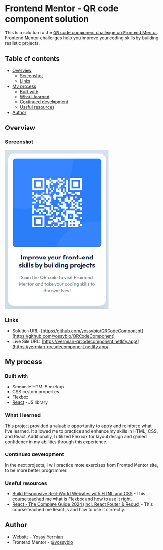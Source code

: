# Frontend Mentor - QR code component solution

This is a solution to the [QR code component challenge on Frontend Mentor](https://www.frontendmentor.io/challenges/qr-code-component-iux_sIO_H). Frontend Mentor challenges help you improve your coding skills by building realistic projects.

## Table of contents

- [Overview](#overview)
  - [Screenshot](#screenshot)
  - [Links](#links)
- [My process](#my-process)
  - [Built with](#built-with)
  - [What I learned](#what-i-learned)
  - [Continued development](#continued-development)
  - [Useful resources](#useful-resources)
- [Author](#author)

## Overview

### Screenshot

![QR component screenshot](./screenshot.jpg)

### Links

- Solution URL: [https://github.com/yossybio/QRCodeComponent](https://github.com/yossybio/QRCodeComponent)
- Live Site URL: [https://yermian-qrcodecomponent.netlify.app/](https://yermian-qrcodecomponent.netlify.app/)

## My process

### Built with

- Semantic HTML5 markup
- CSS custom properties
- Flexbox
- [React](https://reactjs.org/) - JS library

### What I learned

This project provided a valuable opportunity to apply and reinforce what I’ve learned. It allowed me to practice and enhance my skills in HTML, CSS, and React. Additionally, I utilized Flexbox for layout design and gained confidence in my abilities through this experience.

### Continued development

In the next projects, i will practice more exercises from Fronted Mentor site, to be more better programmer.

### Useful resources

- [Build Responsive Real-World Websites with HTML and CSS](https://www.udemy.com/course/design-and-develop-a-killer-website-with-html5-and-css3/?couponCode=LETSLEARNNOWPP) - This course teached me what is Flexbox and how to use it right.
- [React - The Complete Guide 2024 (incl. React Router & Redux)](https://www.udemy.com/course/react-the-complete-guide-incl-redux/?couponCode=LETSLEARNNOWPP) - This course teached me React.js and how to use it correctly.

## Author

- Website - [Yossy Yermian](https://yossybio.github.io/cv/)
- Frontend Mentor - [@yossybio](https://www.frontendmentor.io/profile/yossybio)
